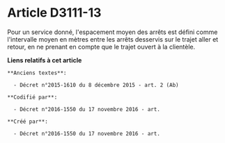 # Article D3111-13

Pour un service donné, l'espacement moyen des arrêts est défini comme l'intervalle moyen en mètres entre les arrêts desservis
sur le trajet aller et retour, en ne prenant en compte que le trajet ouvert à la clientèle.

**Liens relatifs à cet article**

	**Anciens textes**:

	  - Décret n°2015-1610 du 8 décembre 2015 - art. 2 (Ab)

	**Codifié par**:

	  - Décret n°2016-1550 du 17 novembre 2016 - art.

	**Créé par**:

	  - Décret n°2016-1550 du 17 novembre 2016 - art.
